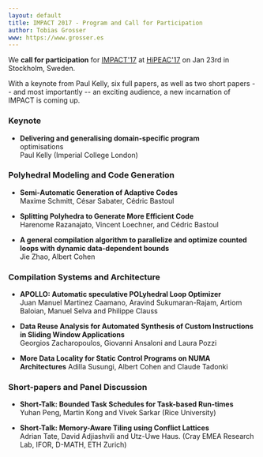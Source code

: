 ```yaml
---
layout: default
title: IMPACT 2017 - Program and Call for Participation
author: Tobias Grosser
www: https://www.grosser.es
---
```


We **call for participation** for
[IMPACT'17](http://impact.gforge.inria.fr/impact2017/) at
[HiPEAC'17](https://www.hipeac.net/2017/stockholm/) on Jan 23rd in
Stockholm, Sweden.

With a keynote from Paul Kelly, six full papers, as well as two short
papers -- and most importantly -- an exciting audience, a new
incarnation of IMPACT is coming up.

### Keynote

* __Delivering and generalising domain-specific program__  
optimisations  
Paul Kelly
(Imperial College London)

### Polyhedral Modeling and Code Generation

* __Semi-Automatic Generation of Adaptive Codes__   
Maxime Schmitt, César Sabater, Cédric Bastoul

* __Splitting Polyhedra to Generate More Efficient Code__  
Harenome Razanajato, Vincent Loechner, and Cédric Bastoul

* __A general compilation algorithm to parallelize and optimize counted
loops with dynamic data-dependent bounds__   
Jie Zhao, Albert Cohen

### Compilation Systems and Architecture

* __APOLLO: Automatic speculative POLyhedral Loop Optimizer__   
Juan Manuel Martinez Caamano, Aravind Sukumaran-Rajam, Artiom Baloian,
Manuel Selva and Philippe Clauss

* __Data Reuse Analysis for Automated Synthesis of Custom Instructions in
Sliding Window Applications__  
Georgios Zacharopoulos, Giovanni Ansaloni and Laura Pozzi

* __More Data Locality for Static Control Programs on NUMA Architectures__
Adilla Susungi, Albert Cohen and Claude Tadonki

### Short-papers and Panel Discussion

* __Short-Talk: Bounded Task Schedules for Task-based Run-times__  
Yuhan Peng, Martin Kong and Vivek Sarkar
(Rice University) 

* __Short-Talk: Memory-Aware Tiling using Conflict Lattices__  
Adrian Tate, David Adjiashvili and Utz-Uwe Haus. 
(Cray EMEA Research Lab, IFOR, D-MATH, ETH Zurich) 

